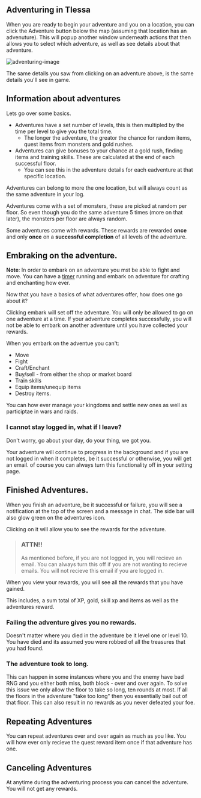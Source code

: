## Adventuring in Tlessa

When you are ready to begin your adventure and you on a location, you can click the Adventure button below the map (assuming that location has an advenuture). This will popup another window underneath actions that then allows you to select which adventure, as well as see details about that adventure. 

![adventuring-image](/storage/info/adventure/images/adventuring-modal.png)

The same details you saw from clicking on an adventure above, is the same details you'll see in game.

## Information about adventures

Lets go over some basics. 

- Adventures have a set number of levels, this is then multipled by the time per level to give you the total time.
  - The longer the adventure, the greator the chance for random items, quest items from monsters and gold rushes.
- Adventures can give bonuses to your chance at a gold rush, finding items and training skills. These are calculated at the end of each successful floor.
  - You can see this in the adventure details for each eadventure at that specific location.

Adventures can belong to more the one location, but will always count as the same adventure in your log.

Adventures come with a set of monsters, these are picked at random per floor. So even though you do the same adventure 5 times (more on that later), the monsters per floor are always random.

Some adventures come with rewards. These rewards are rewarded **once** and only **once** on a **successful completion** of all levels of the adventure.

## Embraking on the adventure.

**Note**: In order to embark on an adventure you mst be able to fight and move. You can have a [timer](/information/time-gates) running and embark on adventure for crafting and enchanting how ever.

Now that you have a basics of what adventures offer, how does one go about it? 

Clicking embark will set off the adventure. You will only be allowed to go on one adventure at a time. If your adventure completes successfully, you will not be able to embark on another adventure until you have collected your rewards.

When you embark on the adventue you can't:

- Move
- Fight
- Craft/Enchant
- Buy/sell - from either the shop or market board
- Train skills
- Equip items/unequip items
- Destroy items.

You can how ever manage your kingdoms and settle new ones as well as participtae in wars and raids.

### I cannot stay logged in, what if I leave?

Don't worry, go about your day, do your thing, we got you.

Your adventure will continue to progress in the background and if you are not logged in when it completes, be it successful or otherwise, you will get an email. of course you can always turn this functionality off in your setting page.

## Finished Adventures.

When you finish an adventure, be it successful or failure, you will see a notification at the top of the screen and a message in chat. The side bar will also glow green on the adventures icon.

Clicking on it will allow you to see the rewards for the adventure. 

> ### ATTN!!
>
> As mentioned before, if you are not logged in, you will recieve an email. You can always turn this off if you are not wanting to recieve emails.
> You will not recieve this email if you are logged in.

When you view your rewards, you will see all the rewards that you have gained. 

This includes, a sum total of XP, gold, skill xp and items as well as the adventures reward.

### Failing the adventure gives you no rewards.

Doesn't matter where you died in the adventure be it level one or level 10. You have died and its assumed you were robbed of all the treasures that you had found. 

### The adventure took to long.

This can happen in some instances where you and the enemy have bad RNG and you either both miss, both block - over and over again. To solve this issue we only allow the floor to take so long, ten rounds at most. If all the floors in the adventure "take too long" then you essentially bail out of that floor. This can also result in no rewards as you never defeated your foe.

## Repeating Adventures

You can repeat adventures over and over again as much as you like. You will how ever only recieve the quest reward item once if that adventure has one.

## Canceling Adventures

At anytime during the adventuring process you can cancel the adventure. You will not get any rewards. 